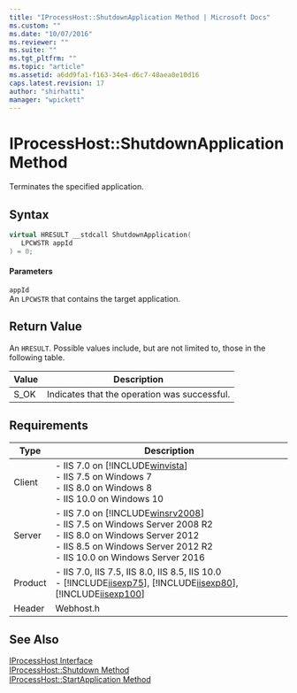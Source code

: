 ```yaml
---
title: "IProcessHost::ShutdownApplication Method | Microsoft Docs"
ms.custom: ""
ms.date: "10/07/2016"
ms.reviewer: ""
ms.suite: ""
ms.tgt_pltfrm: ""
ms.topic: "article"
ms.assetid: a6dd9fa1-f163-34e4-d6c7-48aea0e10d16
caps.latest.revision: 17
author: "shirhatti"
manager: "wpickett"
---
```

# IProcessHost::ShutdownApplication Method
Terminates the specified application.  
  
## Syntax  
  
```cpp  
virtual HRESULT __stdcall ShutdownApplication(  
   LPCWSTR appId  
) = 0;  
```  
  
#### Parameters  
 `appId`  
 An `LPCWSTR` that contains the target application.  
  
## Return Value  
 An `HRESULT`. Possible values include, but are not limited to, those in the following table.  
  
|Value|Description|  
|-----------|-----------------|  
|S_OK|Indicates that the operation was successful.|  
  
## Requirements  
  
|Type|Description|  
|----------|-----------------|  
|Client|-   IIS 7.0 on [!INCLUDE[winvista](../../wmi-provider/includes/winvista-md.md)]<br />-   IIS 7.5 on Windows 7<br />-   IIS 8.0 on Windows 8<br />-   IIS 10.0 on Windows 10|  
|Server|-   IIS 7.0 on [!INCLUDE[winsrv2008](../../wmi-provider/includes/winsrv2008-md.md)]<br />-   IIS 7.5 on Windows Server 2008 R2<br />-   IIS 8.0 on Windows Server 2012<br />-   IIS 8.5 on Windows Server 2012 R2<br />-   IIS 10.0 on Windows Server 2016|  
|Product|-   IIS 7.0, IIS 7.5, IIS 8.0, IIS 8.5, IIS 10.0<br />-   [!INCLUDE[iisexp75](../../web-development-reference/native-code-api-reference/includes/iisexp75-md.md)], [!INCLUDE[iisexp80](../../web-development-reference/native-code-api-reference/includes/iisexp80-md.md)], [!INCLUDE[iisexp100](../../web-development-reference/native-code-api-reference/includes/iisexp100-md.md)]|  
|Header|Webhost.h|  
  
## See Also  
 [IProcessHost Interface](../../web-development-reference\webdev-native-api-reference/iprocesshost-interface.md)   
 [IProcessHost::Shutdown Method](../../web-development-reference\webdev-native-api-reference/iprocesshost-shutdown-method.md)   
 [IProcessHost::StartApplication Method](../../web-development-reference\webdev-native-api-reference/iprocesshost-startapplication-method.md)